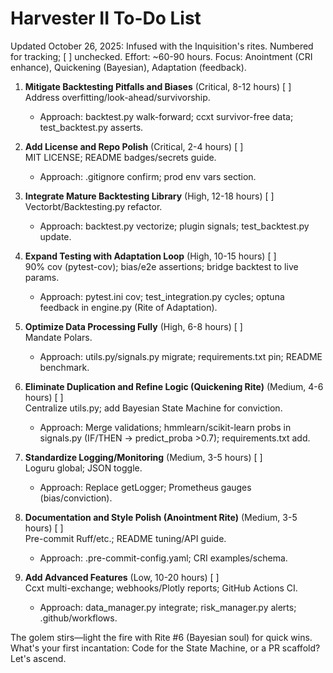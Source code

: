 # Harvester II To-Do List

Updated October 26, 2025: Infused with the Inquisition's rites. Numbered for tracking; [ ] unchecked. Effort: ~60-90 hours. Focus: Anointment (CRI enhance), Quickening (Bayesian), Adaptation (feedback).

1. **Mitigate Backtesting Pitfalls and Biases** (Critical, 8-12 hours) [ ]  
   Address overfitting/look-ahead/survivorship.  
   - Approach: backtest.py walk-forward; ccxt survivor-free data; test_backtest.py asserts.

2. **Add License and Repo Polish** (Critical, 2-4 hours) [ ]  
   MIT LICENSE; README badges/secrets guide.  
   - Approach: .gitignore confirm; prod env vars section.

3. **Integrate Mature Backtesting Library** (High, 12-18 hours) [ ]  
   Vectorbt/Backtesting.py refactor.  
   - Approach: backtest.py vectorize; plugin signals; test_backtest.py update.

4. **Expand Testing with Adaptation Loop** (High, 10-15 hours) [ ]  
   90% cov (pytest-cov); bias/e2e assertions; bridge backtest to live params.  
   - Approach: pytest.ini cov; test_integration.py cycles; optuna feedback in engine.py (Rite of Adaptation).

5. **Optimize Data Processing Fully** (High, 6-8 hours) [ ]  
   Mandate Polars.  
   - Approach: utils.py/signals.py migrate; requirements.txt pin; README benchmark.

6. **Eliminate Duplication and Refine Logic (Quickening Rite)** (Medium, 4-6 hours) [ ]  
   Centralize utils.py; add Bayesian State Machine for conviction.  
   - Approach: Merge validations; hmmlearn/scikit-learn probs in signals.py (IF/THEN → predict_proba >0.7); requirements.txt add.

7. **Standardize Logging/Monitoring** (Medium, 3-5 hours) [ ]  
   Loguru global; JSON toggle.  
   - Approach: Replace getLogger; Prometheus gauges (bias/conviction).

8. **Documentation and Style Polish (Anointment Rite)** (Medium, 3-5 hours) [ ]  
   Pre-commit Ruff/etc.; README tuning/API guide.  
   - Approach: .pre-commit-config.yaml; CRI examples/schema.

9. **Add Advanced Features** (Low, 10-20 hours) [ ]  
   Ccxt multi-exchange; webhooks/Plotly reports; GitHub Actions CI.  
   - Approach: data_manager.py integrate; risk_manager.py alerts; .github/workflows.

The golem stirs—light the fire with Rite #6 (Bayesian soul) for quick wins. What's your first incantation: Code for the State Machine, or a PR scaffold? Let's ascend.